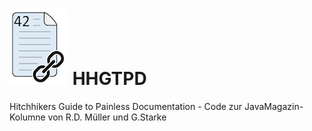 # ![](./hhgtpd-logo.png) HHGTPD 
Hitchhikers Guide to Painless Documentation - Code zur JavaMagazin-Kolumne von R.D. Müller und G.Starke

